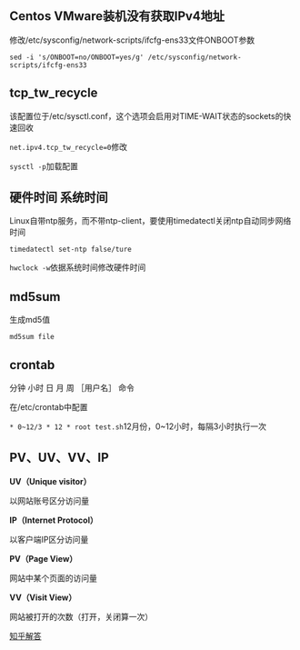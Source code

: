 ## Centos VMware装机没有获取IPv4地址

修改/etc/sysconfig/network-scripts/ifcfg-ens33文件ONBOOT参数

```shell
sed -i 's/ONBOOT=no/ONBOOT=yes/g' /etc/sysconfig/network-scripts/ifcfg-ens33
```



## tcp_tw_recycle

该配置位于/etc/sysctl.conf，这个选项会启用对TIME-WAIT状态的sockets的快速回收

`net.ipv4.tcp_tw_recycle=0`修改

`sysctl -p`加载配置



## 硬件时间 系统时间 

Linux自带ntp服务，而不带ntp-client，要使用timedatectl关闭ntp自动同步网络时间

`timedatectl set-ntp false/ture	 	`

`hwclock -w`依据系统时间修改硬件时间



## md5sum

生成md5值

`md5sum file`



## crontab

分钟 小时 日 月 周 ［用户名］ 命令

在/etc/crontab中配置

`* 0~12/3 * 12 * root test.sh`12月份，0~12小时，每隔3小时执行一次



## PV、UV、VV、IP

**UV（Unique visitor）**

以网站账号区分访问量

**IP（Internet Protocol）**

以客户端IP区分访问量

**PV（Page View）**

网站中某个页面的访问量

**VV（Visit View）**

网站被打开的次数（打开，关闭算一次）

[知乎解答](https://www.zhihu.com/question/20448467)

